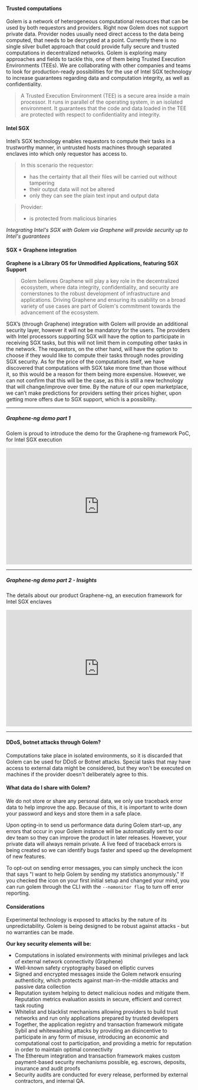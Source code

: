 #### Trusted computations

Golem is a network of heterogeneous computational resources that can be used by both requestors and providers.
Right now Golem does not support private data. Provider nodes usually need direct access to the data being computed, that needs to be decrypted at a point. Currently there is no single silver bullet approach that could provide fully secure and trusted computations in decentralized networks. 
Golem is exploring many approaches and fields to tackle this, one of them being Trusted Execution Environments (TEEs). We are collaborating with other companies and teams to look for production-ready possibilities for the use of Intel SGX technology to increase guarantees regarding data and computation integrity, as well as confidentiality.

>A Trusted Execution Environment (TEE) is a secure area inside a main processor. It runs in parallel of the operating system, in an isolated environment. It guarantees that the code and data loaded in the TEE are protected with respect to confidentiality and integrity.

#### Intel SGX

Intel’s SGX technology enables requestors to compute their tasks in a trustworthy manner, in untrusted hosts machines through separated enclaves into which only requestor has access to.

> In this scenario the requestor:
> - has the certainty that all their files will be carried out without tampering 
> - their output data will not be altered
> - only they can see the plain text input and output data

> Provider:
> - is protected from malicious binaries

*Integrating Intel's SGX with Golem via Graphene will provide security up to Intel's guarantees*

#### SGX + Graphene integration 

**Graphene is a Library OS for Unmodified Applications, featuring SGX Support**

>Golem believes Graphene will play a key role in the decentralized ecosystem, where data integrity, confidentiality, and security are cornerstones to the robust development of infrastructure and applications. Driving Graphene and ensuring its usability on a broad variety of use cases are part of Golem's commitment towards the advancement of the ecosystem.

SGX’s (through Graphene) integration with Golem will provide an additional security layer, however it will not be mandatory for the users. The providers with Intel processors supporting SGX will have the option to participate in receiving SGX tasks, but this will not limit them in computing other tasks in the network. The requestors, on the other hand, will have the option to choose if they would like to compute their tasks through nodes providing SGX security. As for the price of the computations itself, we have discovered that computations with SGX take more time than those without it, so this would be a reason for them being more expensive. However, we can not confirm that this will be the case, as this is still a new technology that will change/improve over time. By the nature of our open marketplace, we can’t  make predictions for providers setting their prices higher, upon getting more offers due to SGX support, which is a possibility.

---

##### Graphene-ng demo part 1
Golem is proud to introduce the demo for the Graphene-ng framework PoC, for Intel SGX execution

<iframe width="100%" height="315px" src="https://www.youtube.com/embed/JJyE3Iajd9I" frameborder="0" allow="accelerometer; autoplay; encrypted-media; gyroscope; picture-in-picture" allowfullscreen></iframe>

---

##### Graphene-ng demo part 2 - Insights
The details about our product Graphene-ng, an execution framework for Intel SGX enclaves

<iframe width="100%" height="315px" src="https://www.youtube.com/embed/ZKMFNvWoPdY" frameborder="0" allow="accelerometer; autoplay; encrypted-media; gyroscope; picture-in-picture" allowfullscreen></iframe>

---

#### DDoS, botnet attacks through Golem? 
Computations take place in isolated environments, so it is discarded that Golem can be used for DDoS or Botnet attacks. 
Special tasks that may have access to external data might be considered, but they won't be executed on machines if the provider doesn't deliberately agree to this.

#### What data do I share with Golem?
We do not store or share any personal data, we only use traceback error data to help improve the app. Because of this, it is important to write down your password and keys and store them in a safe place.

Upon opting-in to send us performance data during Golem start-up, any errors that occur in your Golem instance will be automatically sent to our dev team so they can improve the product in later releases. However, your private data will always remain private. A live feed of traceback errors is being created so we can identify bugs faster and speed up the development of new features.

To opt-out on sending error messages, you can simply uncheck the icon that says "I want to help Golem by sending my statistics anonymously." If you checked the icon on your first initial setup and changed your mind, you can run golem through the CLI with the `--nomonitor flag` to turn off error reporting.

#### Considerations   
Experimental technology is exposed to attacks by the nature of its unpredictability. Golem is being designed to be robust against attacks - but no warranties can be made.

**Our key security elements will be:**

* Computations in isolated environments with minimal privileges and lack of external network connectivity (Graphene)
* Well-known safety cryptography based on elliptic curves
* Signed and encrypted messages inside the Golem network ensuring authenticity, which protects against man-in-the-middle attacks and passive data collection
* Reputation system helping to detect malicious nodes and mitigate them. Reputation metrics evaluation assists in secure, efficient and correct task routing
* Whitelist and blacklist mechanisms allowing providers to build trust networks and run only applications prepared by trusted developers
* Together, the application registry and transaction framework mitigate Sybil and whitewashing attacks by providing an disincentive to participate in any form of misuse, introducing an economic and computational cost to participation, and providing a metric for reputation in order to maintain optimal connectivity
* The Ethereum integration and transaction framework makes custom payment-based security mechanisms possible, eg. escrows, deposits, insurance and audit proofs
* Security audits are conducted for every release, performed by external contractors, and internal QA.

